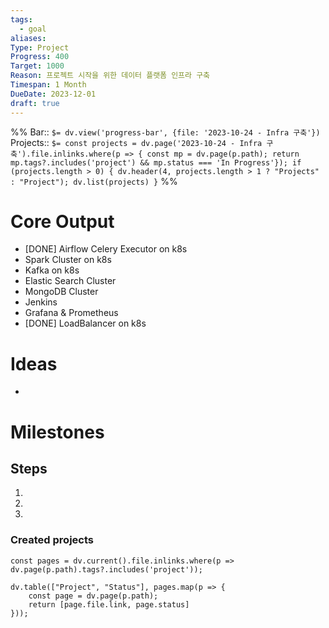 ```yaml
---
tags:
  - goal
aliases: 
Type: Project
Progress: 400
Target: 1000
Reason: 프로젝트 시작을 위한 데이터 플랫폼 인프라 구축
Timespan: 1 Month
DueDate: 2023-12-01
draft: true
---
```


%%
Bar:: `$= dv.view('progress-bar', {file: '2023-10-24 - Infra 구축'})`
Projects:: `$= const projects = dv.page('2023-10-24 - Infra 구축').file.inlinks.where(p => { const mp = dv.page(p.path); return mp.tags?.includes('project') && mp.status === 'In Progress'}); if (projects.length > 0) { dv.header(4, projects.length > 1 ? "Projects" : "Project"); dv.list(projects) }`
%%

# Core Output

- \[DONE] Airflow Celery Executor on k8s
- Spark Cluster on k8s
- Kafka on k8s
- Elastic Search Cluster
- MongoDB Cluster
- Jenkins 
- Grafana & Prometheus
- \[DONE] LoadBalancer on k8s

# Ideas
- 

# Milestones

## Steps
1.
2.
3.

### Created projects

```dataviewjs
const pages = dv.current().file.inlinks.where(p => dv.page(p.path).tags?.includes('project'));

dv.table(["Project", "Status"], pages.map(p => {
	const page = dv.page(p.path);
	return [page.file.link, page.status]
}));
```
